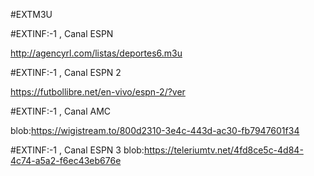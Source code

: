 #EXTM3U

#EXTINF:-1 , Canal ESPN 

http://agencyrl.com/listas/deportes6.m3u


#EXTINF:-1 , Canal ESPN 2

https://futbollibre.net/en-vivo/espn-2/?ver

#EXTINF:-1 , Canal AMC

blob:https://wigistream.to/800d2310-3e4c-443d-ac30-fb7947601f34

#EXTINF:-1 , Canal ESPN 3
blob:https://teleriumtv.net/4fd8ce5c-4d84-4c74-a5a2-f6ec43eb676e
